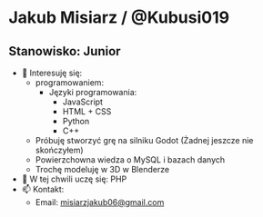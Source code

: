 # Jakub Misiarz / @Kubusi019
## Stanowisko: Junior
- 👀 Interesuję się:
  -  programowaniem:
      - Języki programowania:
        - JavaScript
        - HTML + CSS
        - Python
        - C++
  - Próbuję stworzyć grę na silniku Godot (Żadnej jeszcze nie skończyłem)
  - Powierzchowna wiedza o MySQL i bazach danych
  - Trochę modeluję w 3D w Blenderze
- 🌱 W tej chwili uczę się: PHP
- 📫 Kontakt:
    - Email: misiarzjakub06@gmail.com
<!-- - ⚡ Fun fact: ... 
- 💞️ I’m looking to collaborate on ... -->

<!---
Kubusi019/Kubusi019 is a ✨ special ✨ repository because its `README.md` (this file) appears on your GitHub profile.
You can click the Preview link to take a look at your changes.
--->
